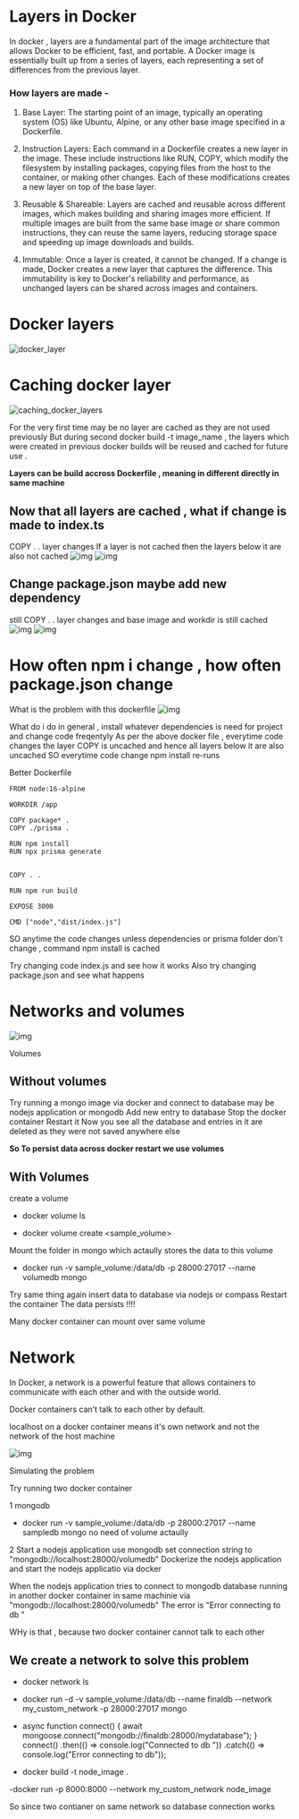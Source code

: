 # Layers in Docker 
In docker ,  layers are a fundamental part of the image architecture that allows Docker to be efficient, fast, and portable. A Docker image is essentially built up from a series of layers, each representing a set of differences from the previous layer.

### How layers are made - 
1. Base Layer: The starting point of an image, typically an operating system (OS) like Ubuntu, Alpine, or any other base image specified in a Dockerfile.

2. Instruction Layers: Each command in a Dockerfile creates a new layer in the image. These include instructions like RUN, COPY, which modify the filesystem by installing packages, copying files from the host to the container, or making other changes. Each of these modifications creates a new layer on top of the base layer.

3. Reusable & Shareable: Layers are cached and reusable across different images, which makes building and sharing images more efficient. If multiple images are built from the same base image or share common instructions, they can reuse the same layers, reducing storage space and speeding up image downloads and builds.

4. Immutable: Once a layer is created, it cannot be changed. If a change is made, Docker creates a new layer that captures the difference. This immutability is key to Docker's reliability and performance, as unchanged layers can be shared across images and containers.


# Docker layers 
![docker_layer](./utils/sampleDockerfile.webp)

# Caching docker layer 
![caching_docker_layers](./utils/samplelogs.webp)


For the very first time may be no layer are cached as they are not used previously 
But during second docker build -t image_name , the layers which were created in previous docker builds will be reused and cached for future use .

**Layers can be build accross Dockerfile , meaning in different directly in same machine** 


## Now that all layers are cached , what if change is made to index.ts 
COPY . . layer changes 
If a layer is not cached then the layers below it are also not cached 
![img](./utils/1.webp)
![img](./utils/1add.webp)

## Change package.json maybe add new dependency 
still COPY . . layer changes and base image and workdir is still cached 
![img](./utils/2.webp)
![img](./utils/2add.webp)



# How often npm i change , how often package.json change 
What is the problem with this dockerfile 
![img](./utils/2.webp)

What do i do in general , install whatever dependencies is need for project and change code freqentyly 
As per the above docker file , everytime code changes the layer COPY is uncached and hence all layers below it are also uncached 
SO everytime code change npm install re-runs 

Better Dockerfile
```
FROM node:16-alpine

WORKDIR /app

COPY package* .
COPY ./prisma .

RUN npm install
RUN npx prisma generate 


COPY . . 

RUN npm run build 

EXPOSE 3000 

CMD ["node","dist/index.js"]
```

SO anytime the code changes unless dependencies or prisma folder don't change , command npm install is cached 

Try changing code index.js and see how it works 
Also try changing package.json and see what happens




# Networks and volumes 
![img](./utils/networkvolume.webp)

Volumes 

## Without volumes 
Try running a mongo image via docker and connect to database may be nodejs application or mongodb 
Add new entry to database 
Stop the docker container 
Restart it 
Now you see all the database and entries in it are deleted as they were not saved anywhere else

**So To persist data across docker restart we use volumes** 

## With Volumes 
create a volume 

- docker volume ls 

- docker volume create <sample_volume>

Mount the folder in mongo which actaully stores the data to this volume 

- docker run -v sample_volume:/data/db -p 28000:27017 --name  volumedb mongo 

Try same thing again insert data to database  via nodejs or compass 
Restart the container 
The data persists !!!!

Many docker container can mount over same volume 


# Network 
In Docker, a network is a powerful feature that allows containers to communicate with each other and with the outside world.

Docker containers can’t talk to each other by default.

localhost on a docker container means it's own network and not the network of the host machine

![img](./utils/network.webp)


Simulating the problem 

Try running two docker container 

1 mongodb 
- docker run -v sample_volume:/data/db -p 28000:27017 --name  sampledb mongo 
no need of volume actaully 

2 Start a nodejs application use mongodb 
set connection string to "mongodb://localhost:28000/volumedb"
Dockerize the nodejs application and start the nodejs applicatio via docker 

When the nodejs application tries to connect to mongodb  database running in another docker container in same machinie via "mongodb://localhost:28000/volumedb" 
The error is "Error connecting to db "

WHy is that , because two docker container cannot talk to each other 

## We create a network to solve this problem 

- docker network ls 
- docker run -d -v sample_volume:/data/db --name finaldb --network my_custom_network -p 28000:27017 mongo 

- async function connect() {
  await mongoose.connect("mongodb://finaldb:28000/mydatabase");
}
connect()
  .then(() => console.log("Connected to db "))
  .catch(() => console.log("Error connecting to db"));

- docker build -t  node_image .

-docker run -p 8000:8000 --network my_custom_network node_image


So since two contianer on same network so database connection works 